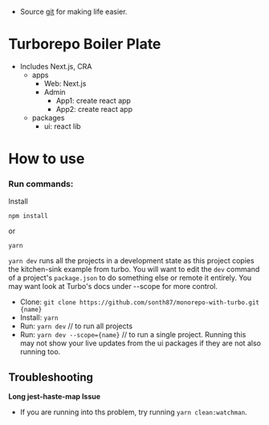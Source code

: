 - Source [git](https://github.com/Enricopv/turbo-boilerplate) for making life easier.



# Turborepo Boiler Plate

- Includes Next.js, CRA
  - apps
    - Web: Next.js
    - Admin
      - App1: create react app
      - App2: create react app
  - packages
    - ui: react lib

# How to use


### Run commands:
Install
```
npm install
```
or
```
yarn
```
`yarn dev` runs all the projects in a development state as this project copies the kitchen-sink example from turbo. You will want to edit the `dev` command of a project's `package.json` to do something else or remote it entirely. You may want look at Turbo's docs under --scope for more control.

- Clone: `git clone https://github.com/sonth87/monorepo-with-turbo.git {name}`
- Install: `yarn`
- Run: `yarn dev` // to run all projects
- Run: `yarn dev --scope={name}` // to run a single project. Running this may not show your live updates from the ui packages if they are not also running too.



## Troubleshooting
<b>Long jest-haste-map Issue</b>
- If you are running into ths problem, try running `yarn clean:watchman`.

